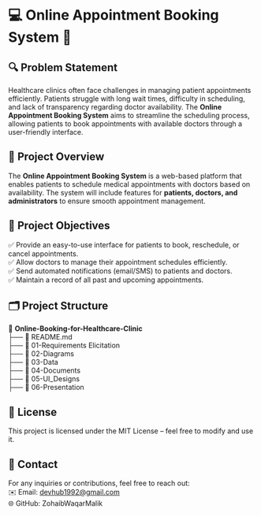 # 💻 Online Appointment Booking System 📅


## 🔍 Problem Statement
Healthcare clinics often face challenges in managing patient appointments efficiently. Patients struggle with long wait times, difficulty in scheduling, and lack of transparency regarding doctor availability. The **Online Appointment Booking System** aims to streamline the scheduling process, allowing patients to book appointments with available doctors through a user-friendly interface.

## 📜 Project Overview
The **Online Appointment Booking System** is a web-based platform that enables patients to schedule medical appointments with doctors based on availability. The system will include features for **patients, doctors, and administrators** to ensure smooth appointment management.

## 🎯 Project Objectives
✅ Provide an easy-to-use interface for patients to book, reschedule, or cancel appointments.  
✅ Allow doctors to manage their appointment schedules efficiently.  
✅ Send automated notifications (email/SMS) to patients and doctors.  
✅ Maintain a record of all past and upcoming appointments.  

## 🗂️ Project Structure
📁 **Online-Booking-for-Healthcare-Clinic**  
├── 📄 README.md  
├── 📁 01-Requirements Elicitation  
├── 📁 02-Diagrams  
├── 📁 03-Data  
├── 📁 04-Documents  
├── 📁 05-UI_Designs  
├── 📁 06-Presentation  

## 📜 License
This project is licensed under the MIT License – feel free to modify and use it.

## 📩 Contact
For any inquiries or contributions, feel free to reach out:  
✉️ Email: devhub1992@gmail.com  
🌐 GitHub: ZohaibWaqarMalik
